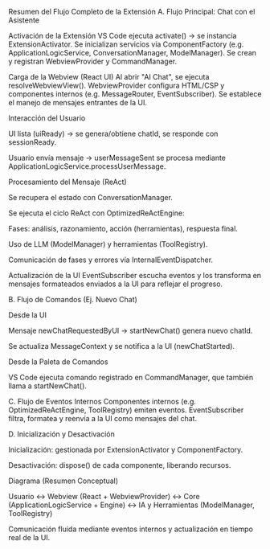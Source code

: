 Resumen del Flujo Completo de la Extensión
A. Flujo Principal: Chat con el Asistente

Activación de la Extensión
VS Code ejecuta activate() → se instancia ExtensionActivator.
Se inicializan servicios vía ComponentFactory (e.g. ApplicationLogicService, ConversationManager, ModelManager).
Se crean y registran WebviewProvider y CommandManager.

Carga de la Webview (React UI)
Al abrir "AI Chat", se ejecuta resolveWebviewView().
WebviewProvider configura HTML/CSP y componentes internos (e.g. MessageRouter, EventSubscriber).
Se establece el manejo de mensajes entrantes de la UI.

Interacción del Usuario

UI lista (uiReady) → se genera/obtiene chatId, se responde con sessionReady.

Usuario envía mensaje → userMessageSent se procesa mediante ApplicationLogicService.processUserMessage.

Procesamiento del Mensaje (ReAct)

Se recupera el estado con ConversationManager.

Se ejecuta el ciclo ReAct con OptimizedReActEngine:

Fases: análisis, razonamiento, acción (herramientas), respuesta final.

Uso de LLM (ModelManager) y herramientas (ToolRegistry).

Comunicación de fases y errores vía InternalEventDispatcher.

Actualización de la UI
EventSubscriber escucha eventos y los transforma en mensajes formateados enviados a la UI para reflejar el progreso.

B. Flujo de Comandos (Ej. Nuevo Chat)

Desde la UI

Mensaje newChatRequestedByUI → startNewChat() genera nuevo chatId.

Se actualiza MessageContext y se notifica a la UI (newChatStarted).

Desde la Paleta de Comandos

VS Code ejecuta comando registrado en CommandManager, que también llama a startNewChat().

C. Flujo de Eventos Internos
Componentes internos (e.g. OptimizedReActEngine, ToolRegistry) emiten eventos.
EventSubscriber filtra, formatea y reenvía a la UI como mensajes del chat.

D. Inicialización y Desactivación

Inicialización: gestionada por ExtensionActivator y ComponentFactory.

Desactivación: dispose() de cada componente, liberando recursos.

Diagrama (Resumen Conceptual)

Usuario ↔ Webview (React + WebviewProvider) ↔ Core (ApplicationLogicService + Engine) ↔ IA y Herramientas (ModelManager, ToolRegistry)

Comunicación fluida mediante eventos internos y actualización en tiempo real de la UI.